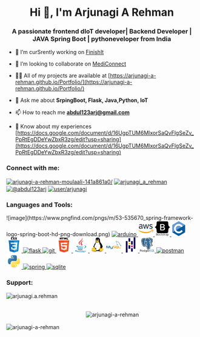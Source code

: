 <h1 align="center">Hi 👋, I'm Arjunagi A Rehman</h1>
<h3 align="center">A passionate frontend dIoT developer| Backend Developer | JAVA Spring Boot | pythoneveloper from India</h3>

- 🔭 I’m curSrently working on [FinishIt](https://github.com/arjunagi-a-rehman/FinishIt)

- 👯 I’m looking to collaborate on [MediConnect](https://github.com/arjunagi-a-rehman/MediConnect)

- 👨‍💻 All of my projects are available at [https://arjunagi-a-rehman.github.io/Portfolio/](https://arjunagi-a-rehman.github.io/Portfolio/)

- 💬 Ask me about **SrpingBoot, Flask, Java,Python, IoT**

- 📫 How to reach me **abdul123arj@gmail.com**

- 📄 Know about my experiences [https://docs.google.com/document/d/16UgpTUM6MlxorSaQvFlgSeZv_PpRtEgDDeYwZbxR3zg/edit?usp=sharing](https://docs.google.com/document/d/16UgpTUM6MlxorSaQvFlgSeZv_PpRtEgDDeYwZbxR3zg/edit?usp=sharing)

<h3 align="left">Connect with me:</h3>
<p align="left">
<a href="https://linkedin.com/in/arjunagi-a-rehman-moulaali-141a861a0/" target="blank"><img align="center" src="https://raw.githubusercontent.com/rahuldkjain/github-profile-readme-generator/master/src/images/icons/Social/linked-in-alt.svg" alt="arjunagi-a-rehman-moulaali-141a861a0/" height="30" width="40" /></a>
<a href="https://www.leetcode.com/arjunagi_a_rehman" target="blank"><img align="center" src="https://raw.githubusercontent.com/rahuldkjain/github-profile-readme-generator/master/src/images/icons/Social/leet-code.svg" alt="arjunagi_a_rehman" height="30" width="40" /></a>
<a href="https://www.hackerearth.com/@abdul123arj" target="blank"><img align="center" src="https://raw.githubusercontent.com/rahuldkjain/github-profile-readme-generator/master/src/images/icons/Social/hackerearth.svg" alt="@abdul123arj" height="30" width="40" /></a>
<a href="https://auth.geeksforgeeks.org/user/user/arjunagi" target="blank"><img align="center" src="https://raw.githubusercontent.com/rahuldkjain/github-profile-readme-generator/master/src/images/icons/Social/geeks-for-geeks.svg" alt="user/arjunagi" height="30" width="40" /></a>
</p>

<h3 align="left">Languages and Tools:</h3>
<p align="left">
  <a>![image](https://www.pngfind.com/pngs/m/53-535670_spring-framework-logo-spring-boot-hd-png-download.png)
</a>
  <a href="https://www.arduino.cc/" target="_blank" rel="noreferrer"> <img src="https://cdn.worldvectorlogo.com/logos/arduino-1.svg" alt="arduino" width="40" height="40"/> </a> <a href="https://aws.amazon.com" target="_blank" rel="noreferrer"> <img src="https://raw.githubusercontent.com/devicons/devicon/master/icons/amazonwebservices/amazonwebservices-original-wordmark.svg" alt="aws" width="40" height="40"/> </a> <a href="https://getbootstrap.com" target="_blank" rel="noreferrer"> <img src="https://raw.githubusercontent.com/devicons/devicon/master/icons/bootstrap/bootstrap-plain-wordmark.svg" alt="bootstrap" width="40" height="40"/> </a> <a href="https://www.cprogramming.com/" target="_blank" rel="noreferrer"> <img src="https://raw.githubusercontent.com/devicons/devicon/master/icons/c/c-original.svg" alt="c" width="40" height="40"/> </a> <a href="https://www.w3schools.com/css/" target="_blank" rel="noreferrer"> <img src="https://raw.githubusercontent.com/devicons/devicon/master/icons/css3/css3-original-wordmark.svg" alt="css3" width="40" height="40"/> </a> <a href="https://flask.palletsprojects.com/" target="_blank" rel="noreferrer"> <img src="https://www.vectorlogo.zone/logos/pocoo_flask/pocoo_flask-icon.svg" alt="flask" width="40" height="40"/> </a> <a href="https://git-scm.com/" target="_blank" rel="noreferrer"> <img src="https://www.vectorlogo.zone/logos/git-scm/git-scm-icon.svg" alt="git" width="40" height="40"/> </a> <a href="https://www.w3.org/html/" target="_blank" rel="noreferrer"> <img src="https://raw.githubusercontent.com/devicons/devicon/master/icons/html5/html5-original-wordmark.svg" alt="html5" width="40" height="40"/> </a> <a href="https://www.java.com" target="_blank" rel="noreferrer"> <img src="https://raw.githubusercontent.com/devicons/devicon/master/icons/java/java-original.svg" alt="java" width="40" height="40"/> </a> <a href="https://www.linux.org/" target="_blank" rel="noreferrer"> <img src="https://raw.githubusercontent.com/devicons/devicon/master/icons/linux/linux-original.svg" alt="linux" width="40" height="40"/> </a> <a href="https://www.mysql.com/" target="_blank" rel="noreferrer"> <img src="https://raw.githubusercontent.com/devicons/devicon/master/icons/mysql/mysql-original-wordmark.svg" alt="mysql" width="40" height="40"/> </a> <a href="https://pandas.pydata.org/" target="_blank" rel="noreferrer"> <img src="https://raw.githubusercontent.com/devicons/devicon/2ae2a900d2f041da66e950e4d48052658d850630/icons/pandas/pandas-original.svg" alt="pandas" width="40" height="40"/> </a> <a href="https://www.postgresql.org" target="_blank" rel="noreferrer"> <img src="https://raw.githubusercontent.com/devicons/devicon/master/icons/postgresql/postgresql-original-wordmark.svg" alt="postgresql" width="40" height="40"/> </a> <a href="https://postman.com" target="_blank" rel="noreferrer"> <img src="https://www.vectorlogo.zone/logos/getpostman/getpostman-icon.svg" alt="postman" width="40" height="40"/> </a> <a href="https://www.python.org" target="_blank" rel="noreferrer"> <img src="https://raw.githubusercontent.com/devicons/devicon/master/icons/python/python-original.svg" alt="python" width="40" height="40"/> </a> <a href="https://spring.io/" target="_blank" rel="noreferrer"> <img src="https://www.vectorlogo.zone/logos/springio/springio-icon.svg" alt="spring" width="40" height="40"/> </a> <a href="https://www.sqlite.org/" target="_blank" rel="noreferrer"> <img src="https://www.vectorlogo.zone/logos/sqlite/sqlite-icon.svg" alt="sqlite" width="40" height="40"/> </a> </p>

<h3 align="left">Support:</h3>
<p><a href="https://www.buymeacoffee.com/arjunagi.a.rehman"> <img align="left" src="https://cdn.buymeacoffee.com/buttons/v2/default-yellow.png" height="50" width="210" alt="arjunagi.a.rehman" /></a></p><br><br>

<p><img align="center" src="https://github-readme-stats.vercel.app/api/top-langs?username=arjunagi-a-rehman&show_icons=true&locale=en&layout=compact" alt="arjunagi-a-rehman" /></p>

<p><img align="center" src="https://github-readme-streak-stats.herokuapp.com/?user=arjunagi-a-rehman&" alt="arjunagi-a-rehman" /></p>
